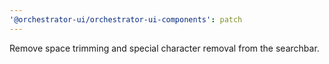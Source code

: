 ```yaml
---
'@orchestrator-ui/orchestrator-ui-components': patch
---
```


Remove space trimming and special character removal from the searchbar.
